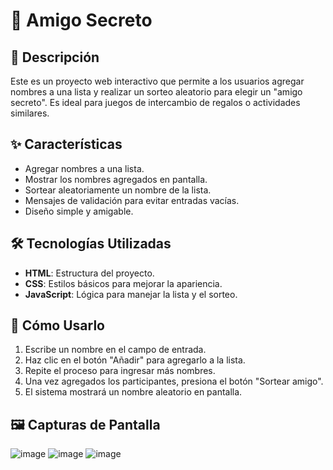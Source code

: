 # 🎁 Amigo Secreto

## 📖 Descripción
Este es un proyecto web interactivo que permite a los usuarios agregar nombres a una lista y realizar un sorteo aleatorio para elegir un "amigo secreto". Es ideal para juegos de intercambio de regalos o actividades similares.

## ✨ Características
- Agregar nombres a una lista.
- Mostrar los nombres agregados en pantalla.
- Sortear aleatoriamente un nombre de la lista.
- Mensajes de validación para evitar entradas vacías.
- Diseño simple y amigable.

## 🛠️ Tecnologías Utilizadas
- **HTML**: Estructura del proyecto.
- **CSS**: Estilos básicos para mejorar la apariencia.
- **JavaScript**: Lógica para manejar la lista y el sorteo.

## 🚀 Cómo Usarlo
1. Escribe un nombre en el campo de entrada.
2. Haz clic en el botón "Añadir" para agregarlo a la lista.
3. Repite el proceso para ingresar más nombres.
4. Una vez agregados los participantes, presiona el botón "Sortear amigo".
5. El sistema mostrará un nombre aleatorio en pantalla.

## 🖼️ Capturas de Pantalla
![image](https://github.com/user-attachments/assets/53850549-34ff-49fa-9735-9bd50100238d)
![image](https://github.com/user-attachments/assets/c50703c2-95f1-4127-aa3a-775af7dc8127)
![image](https://github.com/user-attachments/assets/0e103d56-e137-4d08-8d0c-0f5ffd5c304e)









